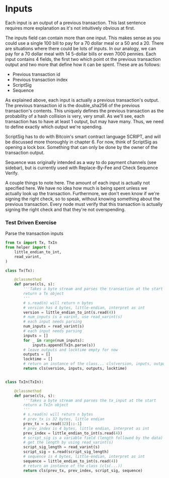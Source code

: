 
# Inputs

Each input is an output of a previous transaction. This last sentence requires more explanation as it's not intuitively obvious at first.

The inputs field can contain more than one input. This makes sense as you could use a single 100 bill to pay for a 70 dollar meal or a 50 and a 20. There are situations where there could be lots of inputs. In our analogy, we can pay for a 70 dollar meal with 14 5-dollar bills or even 7000 pennies. Each input contains 4 fields, the first two which point ot the previous transaction output and two more that define how it can be spent. These are as follows:

* Previous transaction id
* Previous transaction index
* ScriptSig
* Sequence

As explained above, each input is actually a previous transaction's output. The previous transaction id is the double_sha256 of the previous transaction's contents. This uniquely defines the previous transaction as the probability of a hash collision is very, very small. As we'll see, each transaction has to have at least 1 output, but may have many. Thus, we need to define exactly which output we're spending.

ScriptSig has to do with Bitcoin's smart contract language SCRIPT, and will be discussed more thoroughly in chapter 6. For now, think of ScriptSig as opening a lock box. Something that can only be done by the owner of the transaction output.

Sequence was originally intended as a way to do payment channels (see sidebar), but is currently used with Replace-By-Fee and Check Sequence Verify.

A couple things to note here. The amount of each input is actually not specified here. We have no idea how much is being spent unless we actually look up the transaction. Furthermore, we don't even know if we're signing the right check, so to speak, without knowing something about the previous transaction. Every node must verify that this transaction is actually signing the right check and that they're not overspending.


### Test Driven Exercise

Parse the transaction inputs


```python
from tx import Tx, TxIn
from helper import (
    little_endian_to_int,
    read_varint,
)

class Tx(Tx):

    @classmethod
    def parse(cls, s):
        '''Takes a byte stream and parses the transaction at the start
        return a Tx object
        '''
        # s.read(n) will return n bytes
        # version has 4 bytes, little-endian, interpret as int
        version = little_endian_to_int(s.read(4))
        # num_inputs is a varint, use read_varint(s)
        # each input needs parsing
        num_inputs = read_varint(s)
        # each input needs parsing
        inputs = []
        for _ in range(num_inputs):
            inputs.append(TxIn.parse(s))
        # leave outputs and locktime empty for now
        outputs = []
        locktime = []
        # return an instance of the class... cls(version, inputs, outputs, locktime)
        return cls(version, inputs, outputs, locktime)


class TxIn(TxIn):

    @classmethod
    def parse(cls, s):
        '''Takes a byte stream and parses the tx_input at the start
        return a TxIn object
        '''
        # s.read(n) will return n bytes
        # prev_tx is 32 bytes, little endian
        prev_tx = s.read(32)[::-1]
        # prev_index is 4 bytes, little endian, interpret as int
        prev_index = little_endian_to_int(s.read(4))
        # script_sig is a variable field (length followed by the data)
        # get the length by using read_varint(s)
        script_sig_length = read_varint(s)
        script_sig = s.read(script_sig_length)
        # sequence is 4 bytes, little-endian, interpret as int
        sequence = little_endian_to_int(s.read(4))
        # return an instance of the class (cls(...))
        return cls(prev_tx, prev_index, script_sig, sequence)
```
